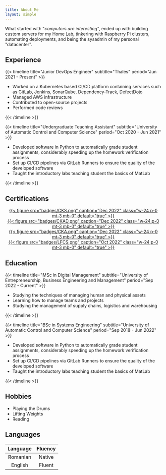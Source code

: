```yaml
---
title: About Me
layout: simple
---
```


What started with "*computers are interesting*", ended up with building custom servers for my Home Lab, tinkering with Raspberry Pi clusters, automating deployments, and being the sysadmin of my personal "datacenter".

## Experience

{{< timeline title="Junior DevOps Engineer" subtitle="Thales" period="Jun 2021 - Present" >}}

- Worked on a Kubernetes based CI/CD platform containing services such as GitLab, Jenkins, SonarQube, Dependency-Track, DefectDojo
- Managed AWS infrastructure
- Contributed to open-source projects
- Performed code reviews

{{< /timeline >}}

{{< timeline title="Undergraduate Teaching Assistant" subtitle="University of Automatic Control and Computer Science" period="Oct 2020 - Jun 2021" >}}

- Developed software in Python to automatically grade student assignments, considerably speeding up the homework verification process
- Set up CI/CD pipelines via GitLab Runners to ensure the quality of the developed software
- Taught the introductory labs teaching student the basics of MatLab

{{< /timeline >}}

## Certifications

<div style="display: flex; flex-direction: row; flex-wrap: wrap; justify-content: space-around; align-items: left; margin: 0; padding: 0;">
<a href="https://www.credly.com/badges/73b08bea-4705-41b8-bd59-50ec34c1340c/public_url">
  <center>
    {{< figure src="badges/CKS.png" caption="Dec 2022" class="w-24 p-0 mt-3 mb-0" default="true" >}}
  </center>
</a>

<a href="https://www.credly.com/badges/8f5e2b1a-f47c-4139-85c5-b8bbe323bd9d/public_url">
  <center>
    {{< figure src="badges/CKAD.png" caption="Dec 2022" class="w-24 p-0 mt-3 mb-0" default="true" >}}
  </center>
</a>

<a href="https://www.credly.com/badges/7019331e-ca92-4b13-9605-2946e71ff1ca/public_url">
  <center>
    {{< figure src="badges/CKA.png" caption="Dec 2022" class="w-24 p-0 mt-3 mb-0" default="true" >}}
  </center>
</a>

<a href="https://www.credly.com/badges/b055e3d7-73db-4661-a613-abd843afa155/public_url">
  <center>
    {{< figure src="badges/LFCS.png" caption="Oct 2022" class="w-24 p-0 mt-3 mb-0" default="true" >}}
  </center>
</a>
</div>

## Education

{{< timeline title="MSc in Digital Management" subtitle="University of Entrepreneurship, Business Engineering and Management" period="Sep 2022 - Current" >}}

- Studying the techniques of managing human and physical assets
- Learning how to manage teams and projects
- Studying the management of supply chains, logistics and warehousing

{{< /timeline >}}

{{< timeline title="BSc in Systems Engineering" subtitle="University of Automatic Control and Computer Science" period="Sep 2018 - Jun 2022" >}}

- Developed software in Python to automatically grade student assignments, considerably speeding up the homework verification process
- Set up CI/CD pipelines via GitLab Runners to ensure the quality of the developed software
- Taught the introductory labs teaching student the basics of MatLab

{{< /timeline >}}

## Hobbies

- Playing the Drums
- Lifting Weights
- Reading

## Languages

<div style="width: 66%">

| Language | Fluency |
| :------: | :-----: |
| Romanian | Native  |
| English  | Fluent  |

</div>
